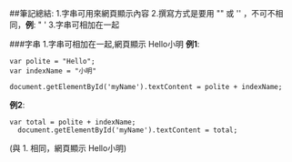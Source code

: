 ##筆記總結:
1.字串可用來網頁顯示內容
2.撰寫方式是要用 "" 或 '' ，不可不相同，**例**: " '
3.字串可相加在一起

###字串
1.字串可相加在一起,網頁顯示 Hello小明
**例1**:

```
var polite = "Hello";
var indexName = "小明"

document.getElementById('myName').textContent = polite + indexName;
```
**例2**:
```
var total = polite + indexName; 
  document.getElementById('myName').textContent = total;
```
  (與 1. 相同，網頁顯示 Hello小明)